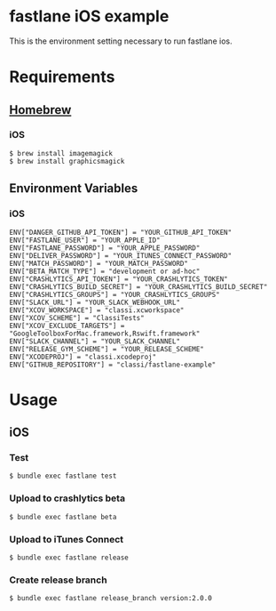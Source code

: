 # fastlane iOS example

This is the environment setting necessary to run fastlane ios.

# Requirements

## [Homebrew](https://brew.sh/)

### iOS

```
$ brew install imagemagick
$ brew install graphicsmagick
```

## Environment Variables

### iOS

```
ENV["DANGER_GITHUB_API_TOKEN"] = "YOUR_GITHUB_API_TOKEN"
ENV["FASTLANE_USER"] = "YOUR_APPLE_ID"
ENV["FASTLANE_PASSWORD"] = "YOUR_APPLE_PASSWORD"
ENV["DELIVER_PASSWORD"] = "YOUR_ITUNES_CONNECT_PASSWORD"
ENV["MATCH_PASSWORD"] = "YOUR_MATCH_PASSWORD"
ENV["BETA_MATCH_TYPE"] = "development or ad-hoc"
ENV["CRASHLYTICS_API_TOKEN"] = "YOUR_CRASHLYTICS_TOKEN"
ENV["CRASHLYTICS_BUILD_SECRET"] = "YOUR_CRASHLYTICS_BUILD_SECRET"
ENV["CRASHLYTICS_GROUPS"] = "YOUR_CRASHLYTICS_GROUPS"
ENV["SLACK_URL"] = "YOUR_SLACK_WEBHOOK_URL"
ENV["XCOV_WORKSPACE"] = "classi.xcworkspace"
ENV["XCOV_SCHEME"] = "ClassiTests"
ENV["XCOV_EXCLUDE_TARGETS"] = "GoogleToolboxForMac.framework,Rswift.framework"
ENV["SLACK_CHANNEL"] = "YOUR_SLACK_CHANNEL"
ENV["RELEASE_GYM_SCHEME"] = "YOUR_RELEASE_SCHEME"
ENV["XCODEPROJ"] = "classi.xcodeproj"
ENV["GITHUB_REPOSITORY"] = "classi/fastlane-example"
```

# Usage

## iOS

### Test

```
$ bundle exec fastlane test
```

### Upload to crashlytics beta

```
$ bundle exec fastlane beta
```

### Upload to iTunes Connect

```
$ bundle exec fastlane release
```

### Create release branch

```
$ bundle exec fastlane release_branch version:2.0.0
```

